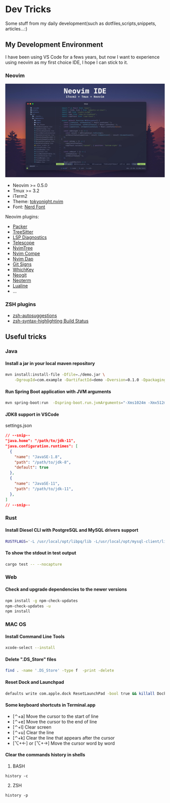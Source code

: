 # Dev Tricks
Some stuff from my daily development(such as dotfiles,scripts,snippets, articles...:)

## My Development Environment

I have been using VS Code for a fews years, 
but now I want to experience using neovim as my first choice IDE,
I hope I can stick to it.

### Neovim

![neovim_ide](screenshots/neovim_ide.jpg)

- Neovim >= 0.5.0
- Tmux >= 3.2
- iTerm2
- Theme: [tokyonight.nvim](https://github.com/folke/tokyonight.nvim)
- Font: [Nerd Font](https://www.nerdfonts.com)

Neovim plugins:
- [Packer](https://github.com/wbthomason/packer.nvim)
- [TreeSitter](https://github.com/nvim-treesitter/nvim-treesitter)
- [LSP Diagnostics](https://neovim.io/doc/user/lsp.html)
- [Telescope](https://github.com/nvim-telescope/telescope.nvim)
- [NvimTree](https://github.com/kyazdani42/nvim-tree.lua)
- [Nvim Compe](https://github.com/hrsh7th/nvim-compe)
- [Nvim Dap](https://github.com/mfussenegger/nvim-dap)
- [Git Signs](https://github.com/lewis6991/gitsigns.nvim)
- [WhichKey](https://github.com/liuchengxu/vim-which-key)
- [Neogit](https://github.com/TimUntersberger/neogit)
- [Neoterm](https://github.com/kassio/neoterm)
- [Lualine](https://github.com/hoob3rt/lualine.nvim)
- ...

### ZSH plugins
- [zsh-autosuggestions](https://github.com/zsh-users/zsh-autosuggestions)
- [zsh-syntax-highlighting Build Status](https://github.com/zsh-users/zsh-syntax-highlighting)

## Useful tricks
### Java

#### Install a jar in your local maven repository
```bash
mvn install:install-file -Dfile=./demo.jar \
    -DgroupId=com.example -DartifactId=demo -Dversion=0.1.0 -Dpackaging=jar
```

#### Run Spring Boot application with JVM arguments
```bash
mvn spring-boot:run  -Dspring-boot.run.jvmArguments="-Xms1024m -Xmx512m"
```

#### JDK8 support in VSCode
settings.json

```json
// --snip--
"java.home": "/path/to/jdk-11",
"java.configuration.runtimes": [
  {
    "name": "JavaSE-1.8",
    "path": "/path/to/jdk-8",
    "default": true
  },
  {
    "name": "JavaSE-11",
    "path": "/path/to/jdk-11",
  },
]
// --snip--

```

### Rust

#### Install Diesel CLI with PostgreSQL and MySQL drivers support
```bash
RUSTFLAGS='-L /usr/local/opt/libpq/lib -L/usr/local/opt/mysql-client/lib' cargo install diesel_cli
```

#### To show the stdout in test output
```bash
cargo test -- --nocapture
```

### Web

#### Check and upgrade dependencies to the newer versions
```bash
npm install -g npm-check-updates
npm-check-updates -u
npm install
```

### MAC OS

#### Install Command Line Tools 
```bash
xcode-select --install
```

#### Delete ".DS_Store" files
```bash
find . -name '.DS_Store' -type f  -print -delete
```

#### Reset Dock and Launchpad
```bash
defaults write com.apple.dock ResetLaunchPad -bool true && killall Dock
```

#### Some keyboard shortcuts in Terminal.app

- [⌃+a] Move the cursor to the start of line
- [⌃+e] Move the cursor to the end of line 
- [⌃+l] Clear screen
- [⌃+u] Clear the line
- [⌃+k] Clear the line that appears after the cursor
- [⌥+←] or [⌥+→] Move the cursor word by word

#### Clear the commands history in shells
1. BASH
```shell
history -c
```

2. ZSH
```shell
history -p
```
